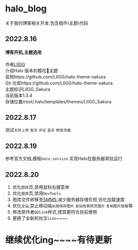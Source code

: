 # halo_blog
关于我的博客相关开发.包含插件\主题\代码
## 2022.8.16
#### 博客开机,主题选用
作者[LIlGG](https://lixingyong.com/)<br/>
介绍Halo 版本的樱花🌸主题<br/>
官网https://github.com/LIlGG/halo-theme-sakura<br/>
Git 仓库https://github.com/LIlGG/halo-theme-sakura<br/>
主题标识LIlGG_Sakura<br/>
当前版本1.3.4<br/>
存储位置/root/.halo/templates/themes/LIlGG_Sakura<br/>
## 2022.8.17
测试```文件上传``` ```发文``` ```评论``` ```音乐``` ```修改页面```
## 2022.8.19
参考官方文档,模板```Halo.service``` 实现Halo在服务器常驻运行
## 2022.8.20
1. 优化```图库```页,禁用鼠标右键菜单
2. 优化```图库```页,禁用```DevTools```
3. 图库文件转移至[SMMS](https://smms.app/),减少服务器存储负担,优化加载速度
4. 优化```全站```,禁止移动端```长按保存图片``` ```自动检索网页图片``` ```复制图片链接```等
5. 修改原作者```QQlink```样式,使其更符合目前使用
6. 更换了全新的社交```icon```~~~~
# 继续优化ing~~~~有待更新
